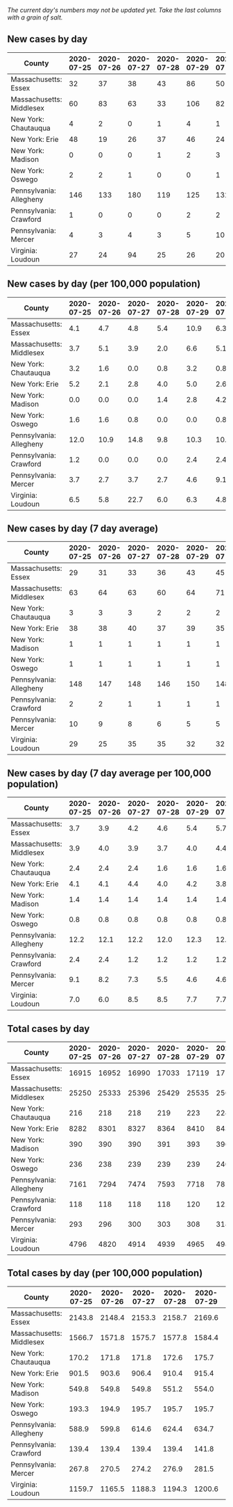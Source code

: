 _The current day's numbers may not be updated yet. Take the last columns with a grain of salt._
## New cases by day

| County | 2020-07-25 | 2020-07-26 | 2020-07-27 | 2020-07-28 | 2020-07-29 | 2020-07-30 | 2020-07-31 |
| --- | --- | --- | --- | --- | --- | --- | --- |
| Massachusetts: Essex | 32 | 37 | 38 | 43 | 86 | 50 | 63 |
| Massachusetts: Middlesex | 60 | 83 | 63 | 33 | 106 | 82 | 89 |
| New York: Chautauqua | 4 | 2 | 0 | 1 | 4 | 1 | 4 |
| New York: Erie | 48 | 19 | 26 | 37 | 46 | 24 | 58 |
| New York: Madison | 0 | 0 | 0 | 1 | 2 | 3 | 2 |
| New York: Oswego | 2 | 2 | 1 | 0 | 0 | 1 | 1 |
| Pennsylvania: Allegheny | 146 | 133 | 180 | 119 | 125 | 132 | 244 |
| Pennsylvania: Crawford | 1 | 0 | 0 | 0 | 2 | 2 | 2 |
| Pennsylvania: Mercer | 4 | 3 | 4 | 3 | 5 | 10 | 13 |
| Virginia: Loudoun | 27 | 24 | 94 | 25 | 26 | 20 | 10 |

## New cases by day (per 100,000 population)

| County | 2020-07-25 | 2020-07-26 | 2020-07-27 | 2020-07-28 | 2020-07-29 | 2020-07-30 | 2020-07-31 |
| --- | --- | --- | --- | --- | --- | --- | --- |
| Massachusetts: Essex | 4.1 | 4.7 | 4.8 | 5.4 | 10.9 | 6.3 | 8.0 |
| Massachusetts: Middlesex | 3.7 | 5.1 | 3.9 | 2.0 | 6.6 | 5.1 | 5.5 |
| New York: Chautauqua | 3.2 | 1.6 | 0.0 | 0.8 | 3.2 | 0.8 | 3.2 |
| New York: Erie | 5.2 | 2.1 | 2.8 | 4.0 | 5.0 | 2.6 | 6.3 |
| New York: Madison | 0.0 | 0.0 | 0.0 | 1.4 | 2.8 | 4.2 | 2.8 |
| New York: Oswego | 1.6 | 1.6 | 0.8 | 0.0 | 0.0 | 0.8 | 0.8 |
| Pennsylvania: Allegheny | 12.0 | 10.9 | 14.8 | 9.8 | 10.3 | 10.9 | 20.1 |
| Pennsylvania: Crawford | 1.2 | 0.0 | 0.0 | 0.0 | 2.4 | 2.4 | 2.4 |
| Pennsylvania: Mercer | 3.7 | 2.7 | 3.7 | 2.7 | 4.6 | 9.1 | 11.9 |
| Virginia: Loudoun | 6.5 | 5.8 | 22.7 | 6.0 | 6.3 | 4.8 | 2.4 |

## New cases by day (7 day average)

| County | 2020-07-25 | 2020-07-26 | 2020-07-27 | 2020-07-28 | 2020-07-29 | 2020-07-30 | 2020-07-31 |
| --- | --- | --- | --- | --- | --- | --- | --- |
| Massachusetts: Essex | 29 | 31 | 33 | 36 | 43 | 45 | 50 |
| Massachusetts: Middlesex | 63 | 64 | 63 | 60 | 64 | 71 | 74 |
| New York: Chautauqua | 3 | 3 | 3 | 2 | 2 | 2 | 2 |
| New York: Erie | 38 | 38 | 40 | 37 | 39 | 35 | 37 |
| New York: Madison | 1 | 1 | 1 | 1 | 1 | 1 | 1 |
| New York: Oswego | 1 | 1 | 1 | 1 | 1 | 1 | 1 |
| Pennsylvania: Allegheny | 148 | 147 | 148 | 146 | 150 | 148 | 154 |
| Pennsylvania: Crawford | 2 | 2 | 1 | 1 | 1 | 1 | 1 |
| Pennsylvania: Mercer | 10 | 9 | 8 | 6 | 5 | 5 | 6 |
| Virginia: Loudoun | 29 | 25 | 35 | 35 | 32 | 32 | 32 |

## New cases by day (7 day average per 100,000 population)

| County | 2020-07-25 | 2020-07-26 | 2020-07-27 | 2020-07-28 | 2020-07-29 | 2020-07-30 | 2020-07-31 |
| --- | --- | --- | --- | --- | --- | --- | --- |
| Massachusetts: Essex | 3.7 | 3.9 | 4.2 | 4.6 | 5.4 | 5.7 | 6.3 |
| Massachusetts: Middlesex | 3.9 | 4.0 | 3.9 | 3.7 | 4.0 | 4.4 | 4.6 |
| New York: Chautauqua | 2.4 | 2.4 | 2.4 | 1.6 | 1.6 | 1.6 | 1.6 |
| New York: Erie | 4.1 | 4.1 | 4.4 | 4.0 | 4.2 | 3.8 | 4.0 |
| New York: Madison | 1.4 | 1.4 | 1.4 | 1.4 | 1.4 | 1.4 | 1.4 |
| New York: Oswego | 0.8 | 0.8 | 0.8 | 0.8 | 0.8 | 0.8 | 0.8 |
| Pennsylvania: Allegheny | 12.2 | 12.1 | 12.2 | 12.0 | 12.3 | 12.2 | 12.7 |
| Pennsylvania: Crawford | 2.4 | 2.4 | 1.2 | 1.2 | 1.2 | 1.2 | 1.2 |
| Pennsylvania: Mercer | 9.1 | 8.2 | 7.3 | 5.5 | 4.6 | 4.6 | 5.5 |
| Virginia: Loudoun | 7.0 | 6.0 | 8.5 | 8.5 | 7.7 | 7.7 | 7.7 |

## Total cases by day

| County | 2020-07-25 | 2020-07-26 | 2020-07-27 | 2020-07-28 | 2020-07-29 | 2020-07-30 | 2020-07-31 |
| --- | --- | --- | --- | --- | --- | --- | --- |
| Massachusetts: Essex | 16915 | 16952 | 16990 | 17033 | 17119 | 17169 | 17232 |
| Massachusetts: Middlesex | 25250 | 25333 | 25396 | 25429 | 25535 | 25617 | 25706 |
| New York: Chautauqua | 216 | 218 | 218 | 219 | 223 | 224 | 228 |
| New York: Erie | 8282 | 8301 | 8327 | 8364 | 8410 | 8434 | 8492 |
| New York: Madison | 390 | 390 | 390 | 391 | 393 | 396 | 398 |
| New York: Oswego | 236 | 238 | 239 | 239 | 239 | 240 | 241 |
| Pennsylvania: Allegheny | 7161 | 7294 | 7474 | 7593 | 7718 | 7850 | 8094 |
| Pennsylvania: Crawford | 118 | 118 | 118 | 118 | 120 | 122 | 124 |
| Pennsylvania: Mercer | 293 | 296 | 300 | 303 | 308 | 318 | 331 |
| Virginia: Loudoun | 4796 | 4820 | 4914 | 4939 | 4965 | 4985 | 4995 |

## Total cases by day (per 100,000 population)

| County | 2020-07-25 | 2020-07-26 | 2020-07-27 | 2020-07-28 | 2020-07-29 | 2020-07-30 | 2020-07-31 |
| --- | --- | --- | --- | --- | --- | --- | --- |
| Massachusetts: Essex | 2143.8 | 2148.4 | 2153.3 | 2158.7 | 2169.6 | 2176.0 | 2183.9 |
| Massachusetts: Middlesex | 1566.7 | 1571.8 | 1575.7 | 1577.8 | 1584.4 | 1589.4 | 1595.0 |
| New York: Chautauqua | 170.2 | 171.8 | 171.8 | 172.6 | 175.7 | 176.5 | 179.7 |
| New York: Erie | 901.5 | 903.6 | 906.4 | 910.4 | 915.4 | 918.0 | 924.3 |
| New York: Madison | 549.8 | 549.8 | 549.8 | 551.2 | 554.0 | 558.2 | 561.0 |
| New York: Oswego | 193.3 | 194.9 | 195.7 | 195.7 | 195.7 | 196.5 | 197.4 |
| Pennsylvania: Allegheny | 588.9 | 599.8 | 614.6 | 624.4 | 634.7 | 645.5 | 665.6 |
| Pennsylvania: Crawford | 139.4 | 139.4 | 139.4 | 139.4 | 141.8 | 144.2 | 146.5 |
| Pennsylvania: Mercer | 267.8 | 270.5 | 274.2 | 276.9 | 281.5 | 290.6 | 302.5 |
| Virginia: Loudoun | 1159.7 | 1165.5 | 1188.3 | 1194.3 | 1200.6 | 1205.4 | 1207.9 |

